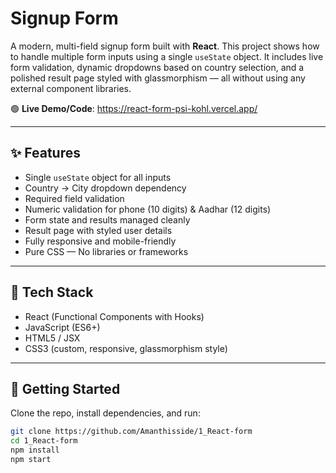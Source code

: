 # Signup Form

A modern, multi-field signup form built with **React**. This project shows how to handle multiple form inputs using a single `useState` object. It includes live form validation, dynamic dropdowns based on country selection, and a polished result page styled with glassmorphism — all without using any external component libraries.

🟢 **Live Demo/Code**: https://react-form-psi-kohl.vercel.app/

---

## ✨ Features

- Single `useState` object for all inputs
- Country → City dropdown dependency
- Required field validation
- Numeric validation for phone (10 digits) & Aadhar (12 digits)
- Form state and results managed cleanly
- Result page with styled user details
- Fully responsive and mobile-friendly
- Pure CSS — No libraries or frameworks

---

## 🧰 Tech Stack

- React (Functional Components with Hooks)
- JavaScript (ES6+)
- HTML5 / JSX
- CSS3 (custom, responsive, glassmorphism style)

---

## 🚀 Getting Started

Clone the repo, install dependencies, and run:

```bash
git clone https://github.com/Amanthisside/1_React-form
cd 1_React-form
npm install
npm start
